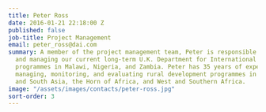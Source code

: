 ```yaml
---
title: Peter Ross
date: 2016-01-21 22:18:00 Z
published: false
job-title: Project Management
email: peter_ross@dai.com
summary: A member of the project management team, Peter is responsible for planning
  and managing our current long-term U.K. Department for International Development-funded
  programmes in Malawi, Nigeria, and Zambia. Peter has 35 years of experience of planning,
  managing, monitoring, and evaluating rural development programmes in Europe, Central
  and South Asia, the Horn of Africa, and West and Southern Africa.
image: "/assets/images/contacts/peter-ross.jpg"
sort-order: 3
---
```



